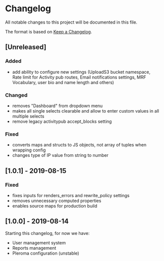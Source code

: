# Changelog

All notable changes to this project will be documented in this file.

The format is based on [Keep a Changelog](https://keepachangelog.com/en/1.0.0/).

## [Unreleased]

### Added

- add ability to configure new settings (UploadS3 bucket namespace, Rate limit for Activity pub routes, Email notifications settings, MRF Vocabulary, user bio and name length and others)

### Changed

- removes "Dashboard" from dropdown menu
- makes all single selects clearable and allow to enter custom values in all multiple selects
- remove legacy activitypub accept_blocks setting 

### Fixed

- converts maps and structs to JS objects, not array of tuples when wrapping config
- changes type of IP value from string to number

## [1.0.1] - 2019-08-15

### Fixed

- fixes inputs for renders_errors and rewrite_policy settings
- removes unnecessary computed properties
- enables source maps for production build

## [1.0.0] - 2019-08-14

Starting this changelog, for now we have:

- User management system
- Reports management
- Pleroma configuration (unstable)
